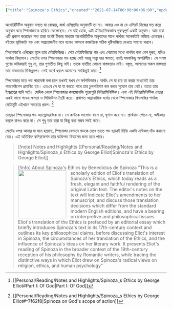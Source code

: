 ```yaml
---
{"title":"Spinoza's Ethics","created":"2021-07-14T00:00:00+06:00","updated":"2025-05-27T21:26:36+06:00","read_count":"1","dg-publish":true,"dg-metatags":{"og:image":"https://images-na.ssl-images-amazon.com/images/S/compressed.photo.goodreads.com/books/1570444178i/45358700.jpg"},"cover":"https://images-na.ssl-images-amazon.com/images/S/compressed.photo.goodreads.com/books/1570444178i/45358700.jpg","authors":["Baruch Spinoza","George Eliot","Clare Carlisle"],"isbn10":"069119324X","rating":3,"dg-note-icon":2,"reviewed":true,"tags":["philosophy","ethics","theology","classic"],"log":[{"status":"Read","timestamp":"2021-08-04T00:00:00+06:00"},{"status":"To Read","timestamp":"2021-07-14T00:00:00+06:00"}],"status":"Read","reading_notes":"[[Personal/Reading/Notes and Highlights/Spinoza_s Ethics by George Elliot|Spinoza's Ethics by George Elliot]]","dg-path":"Reading/Books/Read/Spinoza_s Ethics by Baruch Spinoza.md","permalink":"/reading/books/read/spinoza-s-ethics-by-baruch-spinoza/","metatags":{"og:image":"https://images-na.ssl-images-amazon.com/images/S/compressed.photo.goodreads.com/books/1570444178i/45358700.jpg"},"dgPassFrontmatter":true,"noteIcon":2}
---
```


অথোরিটিটিভ অনুবাদ বলতে যা বোঝায়, জর্জ এলিয়টের অনুবাদটি তা না। আবার এও না যে এলিয়ট নিজের মত করে অনুবাদ করে স্পিনোজাকে হারিয়ে ফেলেছেন। সে যাই হোক, এটা ঐতিহাসিকভাবে গুরুত্বপূর্ণ একটি অনুবাদ। আর যারা এটি প্রকাশ করেছেন সদ্য তারা যথেষ্ট টীকার মাধ্যমে অথোরিটিটিভ অনুবাদের সাথে পার্থক্য অনেকটাই কমিয়ে এনেছেন। বইয়ের ভূমিকাটা বড় এবং অপ্রয়োজনীয় মনে হলেও আসলে কাজটাকে সঠিক দৃষ্টিভঙ্গিতে দেখতে সাহায্য করবে।

স্পিনোজা’র এথিক্সের মূলে তার মেটাফিজিক্স। সেই মেটাফিজিক্সে গড এবং নেচারের মধ্যে পার্থক্য করা বেশ দুরূহ, যদিও পার্থক্য বিদ্যমান। মোটের ওপর স্পিনোজার গড হচ্ছে সেই সয়ম্ভূ সত্ত্বা যার ক্ষমতা, ব্যাপ্তি সমস্তকিছু অপরিসীম। সে সমস্ত গুণের অধিকারই শুধু না, তার গুণাতীত কিছু নাই। তাকে ব্যাতীত কোনো বাস্তবতাও নাই। বস্তুত, আমাদের সকল বাস্তবতা তার বাস্তবতার বিভিন্নরূপ। সেই অর্থে ধরলে আমাদের সবকিছুই মায়া।[^1]

স্পিনোজার মতে গড পারফেক্ট বলা চলে তখনই যখন সে সর্বশক্তিমান। অর্থাৎ সে যা চায় তা করার মাধ্যমেই তার পারফেক্টনেস প্রমাণিত হয়। এতএব সে যা যা করতে পারে তার চুলপরিমাণ কম করার সুযোগ তার নেই। তাতে তার ইশ্বরত্বের হানি ঘটে। সেদিক থেকে স্পিনোজার কসমোলজি পুরোপুরি ডিটারমিনিস্টিক। এবং এই ডিটারমিনিস্টিক নেচার একই সাথে গডের ক্ষমতা ও লিমিটেশন তৈরী করে। প্রথাগত আব্রাহামিক ধর্মের থেকে স্পিনোজার থিওলজির পার্থক্য মোটামুটি এইখানে সবচেয়ে প্রবল।[^2]

তাছাড়া স্পিনোজার গড অ্যান্থ্রোমরফিক না। সে কাউকে ভালোও বাসে না, ঘৃণাও করে না। প্রার্থনাও শোনে না, অস্বীকার করলে রাগও করে না। সে শুধু তার দ্বারা যা কিছু করা সম্ভব সবই করে।

মোটের ওপর আমার যা মনে হয়েছে, স্পিনোজা যেভাবে গডকে দেখে তাতে গড ছাড়াই দিব্যি একটা এথিকস্ দাঁড় করানো যেত। এই অতিরিক্ত কম্প্লিকেশন তার ব্যক্তিগত বিশ্বাসের জন্য হতে পারে।

> [!note] Notes and Highlights
> [[Personal/Reading/Notes and Highlights/Spinoza_s Ethics by George Elliot\|Spinoza's Ethics by George Elliot]]

> [!info] About Spinoza's Ethics by Benedictus de Spinoza
><img src="https://books.google.com/books/content?id=LVOjDwAAQBAJ&printsec=frontcover&img=1&zoom=1&edge=curl&source=gbs_api" style="float: left; margin-right: 1em;width: 150px; height: auto;" /> "This is a scholarly edition of Eliot's translation of Spinoza's Ethics, which today reads as a fresh, elegant and faithful rendering of the original Latin text. The editor's notes on the text will indicate Eliot's amendments to her manuscript, and discuss those translation decisions which differ from the standard modern English editions, and have a bearing on interpretive and philosophical issues. Eliot's translation of the Ethics is prefaced by an editorial essay which briefly introduces Spinoza's text in its 17th-century context and outlines its key philosophical claims, before discussing Eliot's interest in Spinoza, the circumstances of her translation of the Ethics, and the influence of Spinoza's ideas on her literary work. It presents Eliot's reading of Spinoza in the broader context of the 19th-century reception of his philosophy by Romantic writers, while tracing the distinctive ways in which Eliot drew on Spinoza's radical views on religion, ethics, and human psychology"

[^1]: [[Personal/Reading/Notes and Highlights/Spinoza_s Ethics by George Elliot#Part I: Of God\|Part I: Of God]]
[^2]: [[Personal/Reading/Notes and Highlights/Spinoza_s Ethics by George Elliot#^7f62f8\|Spinoza on God's scope of action]]